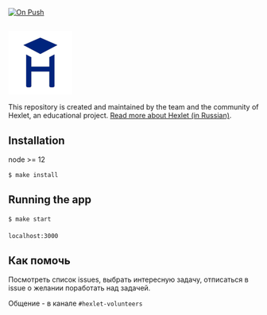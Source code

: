[![On Push](https://github.com/hexlet/hexlet-editor/workflows/On%20Push/badge.svg?branch=master)](https://github.com/hexlet/hexlet-editor/actions)

##
[![Hexlet Ltd. logo](https://raw.githubusercontent.com/Hexlet/assets/master/images/hexlet_logo128.png)](https://ru.hexlet.io/pages/about?utm_source=github&utm_medium=link&utm_campaign=hexlet)

This repository is created and maintained by the team and the community of Hexlet, an educational project. [Read more about Hexlet (in Russian)](https://ru.hexlet.io/pages/about?utm_source=github&utm_medium=link&utm_campaign=hexlet).
##

## Installation

node >= 12

```bash
$ make install
```

## Running the app

```bash
$ make start

localhost:3000
```

## Как помочь

Посмотреть список issues, выбрать интересную задачу, отписаться в issue о желании поработать над задачей.

Общение - в канале `#hexlet-volunteers`
